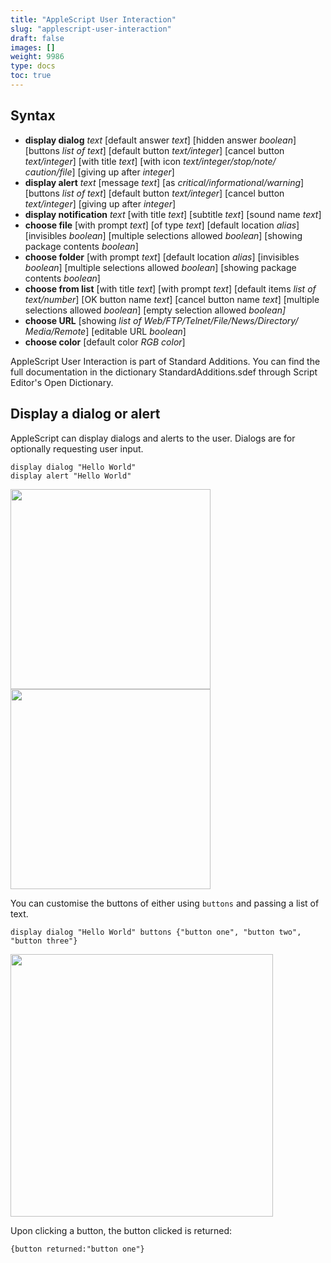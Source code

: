 ```yaml
---
title: "AppleScript User Interaction"
slug: "applescript-user-interaction"
draft: false
images: []
weight: 9986
type: docs
toc: true
---
```


## Syntax
- **display dialog** *text* [default answer *text*] [hidden answer *boolean*] [buttons *list of text*] [default button *text/integer*] [cancel button *text/integer*] [with title *text*] [with icon *text/integer/stop/‌note/‌caution/file*] [giving up after *integer*]
- **display alert** *text* [message *text*] [as *critical/informational/warning*] [buttons *list of text*] [default button *text/integer*] [cancel button *text/integer*] [giving up after *integer*]
- **display notification** *text* [with title *text*] [subtitle *text*] [sound name *text*]
- **choose file** [with prompt *text*] [of type *text*] [default location *alias*] [invisibles *boolean*] [multiple selections allowed *boolean*] [showing package contents *boolean*]
- **choose folder** [with prompt *text*] [default location *alias*] [invisibles *boolean*] [multiple selections allowed *boolean*] [showing package contents *boolean*]
- **choose from list** [with title *text*] [with prompt *text*] [default items *list of text/number*] [OK button name *text*] [cancel button name *text*] [multiple selections allowed *boolean*] [empty selection allowed *boolean]*
- **choose URL** [showing *list of Web/‌FTP/‌Telnet/‌File/‌News/‌Directory/‌Media/‌Remote*] [editable URL *boolean*]
- **choose color** [default color *RGB color*]

AppleScript User Interaction is part of Standard Additions. You can find the full documentation in the dictionary StandardAdditions.sdef through Script Editor's Open Dictionary.

## Display a dialog or alert
AppleScript can display dialogs and alerts to the user. Dialogs are for optionally requesting user input.

    display dialog "Hello World"
    display alert "Hello World"

<img src="http://i.stack.imgur.com/uCWfF.png" width="320">
<img src="http://i.stack.imgur.com/HisEe.png" width="320">

You can customise the buttons of either using `buttons` and passing a list of text.

    display dialog "Hello World" buttons {"button one", "button two", "button three"}

<img src="http://i.stack.imgur.com/7Znih.png" width="420">

Upon clicking a button, the button clicked is returned:

    {button returned:"button one"}

